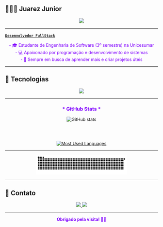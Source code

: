 ## 👨🏻‍💻 Juarez Junior

<p align="center">
  <a href="https://github.com/DenverCoder1/readme-typing-svg">
    <img src="https://readme-typing-svg.herokuapp.com?font=Fira+Code&color=8000FF&size=25&center=true&vCenter=true&width=600&height=80&lines=Olá,+seja+bem-vindo+ao+meu+GitHub!+%F0%9F%92%BB">
  </a>
</p>

---

**[`Desenvolvedor FullStack`](https://www.linkedin.com/in/junindosite)**

<p align="center" style="color:#8000FF;">
- 🎓 Estudante de Engenharia de Software (3º semestre) na Unicesumar<br/>
- 💻 Apaixonado por programação e desenvolvimento de sistemas<br/>
- 🚀 Sempre em busca de aprender mais e criar projetos úteis
</p>

---

## 🤖 Tecnologias

<p align="center">
  <img src="https://skillicons.dev/icons?i=c,js,vue,bootstrap,html,css,git,github" height="35" style="margin:0 8px" />
</p>

---

<div align="center">
  <h3 style="color:#8000FF;">* GitHub Stats *</h3>
  <img src="https://github-readme-stats-git-masterrstaa-rickstaa.vercel.app/api?username=junindosite&hide_title=true&show_icons=true&include_all_commits=false&count_private=true&line_height=25&hide=issues&bg_color=000&title_color=8000FF&text_color=DDD&border_radius=6&border_color=440066&icon_color=8000FF&theme=jolly" alt="GitHub stats" width="400"/>

  <br/><br/>

  <a href="https://github.com/junindosite/github-readme-stats">
    <img src="https://github-readme-stats-git-masterrstaa-rickstaa.vercel.app/api/top-langs/?username=junindosite&line_height=12&card_width=320&layout=compact&hide_title=false&count_private=true&langs_count=4&show_icons=true&title_color=8000FF&hide=html,scss,less&bg_color=000&text_color=8B8B8B&border_radius=6&border_color=440066" alt="Most Used Languages" />
  </a>
</div>

---

<p align="center">
  <picture>
    <source media="(prefers-color-scheme: dark)" srcset="https://raw.githubusercontent.com/junindosite/junindosite/output/github-contribution-grid-snake-dark.svg">
    <source media="(prefers-color-scheme: light)" srcset="https://raw.githubusercontent.com/junindosite/junindosite/output/github-contribution-grid-snake-dark.svg">
    <img alt="github contribution grid snake animation" src="https://raw.githubusercontent.com/junindosite/junindosite/output/github-contribution-grid-snake.svg" width="300" />
  </picture>
</p>

---

## 🤝 Contato

<p align="center">
  <a href="mailto:juarezjunin2005@gmail.com">
    <img src="https://skillicons.dev/icons?i=gmail" height="40"/>
  </a>
  <a href="https://www.linkedin.com/in/junindosite">
    <img src="https://skillicons.dev/icons?i=linkedin" height="40"/>
  </a>
</p>

---

<div align="center" style="color:#8000FF;">
  <b>Obrigado pela visita! 🚀✨</b>
</div>

